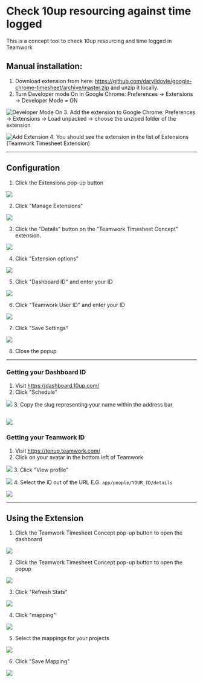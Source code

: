 # Check 10up resourcing against time logged
This is a concept tool to check 10up resourcing and time logged in Teamwork

## Manual installation: ##
1. Download extension from here: https://github.com/darylldoyle/google-chrome-timesheet/archive/master.zip and unzip it locally.
2. Turn Developer mode On in Google Chrome: Preferences -> Extensions -> Developer Mode = ON

![Developer Mode On](images/developer_mode.png)
3. Add the extension to Google Chrome: Preferences -> Extensions -> Load unpacked -> choose the unziped folder of the extension

![Add Extension](images/add_extension.png)
4. You should see the extension in the list of Extensions (Teamwork Timesheet Extension)

- - - -

## Configuration

1. Click the Extensions pop-up button

![](https://ajeuwbhvhr.cloudimg.io/colony-recorder.s3.amazonaws.com/files/2024-07-10/f263f8d4-6802-4159-9c5d-d44d41f782ff/ascreenshot.jpeg?tl_px=1060,0&br_px=1920,480&force_format=png&width=860&wat_scale=76&wat=1&wat_opacity=0.7&wat_gravity=northwest&wat_url=https://colony-recorder.s3.us-west-1.amazonaws.com/images/watermarks/FB923C_standard.png&wat_pad=586,62)


2. Click "Manage Extensions"

![](https://ajeuwbhvhr.cloudimg.io/colony-recorder.s3.amazonaws.com/files/2024-07-10/4feccad8-2703-4f13-8927-6ff0697b7b91/ascreenshot.jpeg?tl_px=1053,386&br_px=1913,867&force_format=png&width=860&wat_scale=76&wat=1&wat_opacity=0.7&wat_gravity=northwest&wat_url=https://colony-recorder.s3.us-west-1.amazonaws.com/images/watermarks/FB923C_standard.png&wat_pad=402,212)


3. Click the "Details" button on the "Teamwork Timesheet Concept" extension.

![](https://ajeuwbhvhr.cloudimg.io/colony-recorder.s3.amazonaws.com/files/2024-07-10/d0bec4dc-f5fa-4eee-9237-e3634ad81f4d/ascreenshot.jpeg?tl_px=446,261&br_px=1306,742&force_format=png&width=860&wat_scale=76&wat=1&wat_opacity=0.7&wat_gravity=northwest&wat_url=https://colony-recorder.s3.us-west-1.amazonaws.com/images/watermarks/FB923C_standard.png&wat_pad=402,212)


4. Click "Extension options"

![](https://ajeuwbhvhr.cloudimg.io/colony-recorder.s3.amazonaws.com/files/2024-07-10/5929cf47-c6d6-4dc1-94b8-e84d2ca171fc/ascreenshot.jpeg?tl_px=255,599&br_px=1115,1080&force_format=png&width=860&wat_scale=76&wat=1&wat_opacity=0.7&wat_gravity=northwest&wat_url=https://colony-recorder.s3.us-west-1.amazonaws.com/images/watermarks/FB923C_standard.png&wat_pad=402,274)


5. Click "Dashboard ID" and enter your ID

![](https://ajeuwbhvhr.cloudimg.io/colony-recorder.s3.amazonaws.com/files/2024-07-10/2b614ccd-5f8f-4f85-b9c4-e0d871a54e14/user_cropped_screenshot.jpeg?tl_px=375,350&br_px=1235,831&force_format=png&width=860&wat_scale=76&wat=1&wat_opacity=0.7&wat_gravity=northwest&wat_url=https://colony-recorder.s3.us-west-1.amazonaws.com/images/watermarks/FB923C_standard.png&wat_pad=402,212)


6. Click "Teamwork User ID" and enter your ID

![](https://ajeuwbhvhr.cloudimg.io/colony-recorder.s3.amazonaws.com/files/2024-07-10/d39f565d-b8a9-4531-8596-c49479474ac4/user_cropped_screenshot.jpeg?tl_px=360,398&br_px=1220,879&force_format=png&width=860&wat_scale=76&wat=1&wat_opacity=0.7&wat_gravity=northwest&wat_url=https://colony-recorder.s3.us-west-1.amazonaws.com/images/watermarks/FB923C_standard.png&wat_pad=402,212)


7. Click "Save Settings"

![](https://ajeuwbhvhr.cloudimg.io/colony-recorder.s3.amazonaws.com/files/2024-07-10/1ad59d86-630b-4d55-b2b4-47766700a50d/ascreenshot.jpeg?tl_px=377,440&br_px=1237,921&force_format=png&width=860&wat_scale=76&wat=1&wat_opacity=0.7&wat_gravity=northwest&wat_url=https://colony-recorder.s3.us-west-1.amazonaws.com/images/watermarks/FB923C_standard.png&wat_pad=402,212)


8. Close the popup

 ---
### Getting your Dashboard ID

1. Visit <https://dashboard.10up.com/>
2. Click "Schedule"

![](https://ajeuwbhvhr.cloudimg.io/colony-recorder.s3.amazonaws.com/files/2024-07-10/b094d1f5-e061-413d-874a-b7773d657725/ascreenshot.jpeg?tl_px=518,175&br_px=1378,656&force_format=png&width=860&wat_scale=76&wat=1&wat_opacity=0.7&wat_gravity=northwest&wat_url=https://colony-recorder.s3.us-west-1.amazonaws.com/images/watermarks/FB923C_standard.png&wat_pad=402,212)
3. Copy the slug representing your name within the address bar

![](https://ajeuwbhvhr.cloudimg.io/colony-recorder.s3.amazonaws.com/files/2024-07-10/e0a87fad-4a13-4ad7-97a1-f4bb312d1449/ascreenshot.jpeg?tl_px=0,0&br_px=859,480&force_format=png&width=860&wat_scale=76&wat=1&wat_opacity=0.7&wat_gravity=northwest&wat_url=https://colony-recorder.s3.us-west-1.amazonaws.com/images/watermarks/FB923C_standard.png&wat_pad=364,62)
---
### Getting your Teamwork ID

1. Visit <https://tenup.teamwork.com/>
2. Click on your avatar in the bottom left of Teamwork

![](https://ajeuwbhvhr.cloudimg.io/colony-recorder.s3.amazonaws.com/files/2024-07-10/5192cc7e-0913-4f6b-ba8c-f09d963cb7ac/ascreenshot.jpeg?tl_px=0,599&br_px=859,1080&force_format=png&width=860&wat_scale=76&wat=1&wat_opacity=0.7&wat_gravity=northwest&wat_url=https://colony-recorder.s3.us-west-1.amazonaws.com/images/watermarks/FB923C_standard.png&wat_pad=85,412)
3. Click "View profile"

![](https://ajeuwbhvhr.cloudimg.io/colony-recorder.s3.amazonaws.com/files/2024-07-10/0a0420ac-52bc-4a69-803b-2769e16c0a63/ascreenshot.jpeg?tl_px=0,479&br_px=859,960&force_format=png&width=860&wat_scale=76&wat=1&wat_opacity=0.7&wat_gravity=northwest&wat_url=https://colony-recorder.s3.us-west-1.amazonaws.com/images/watermarks/FB923C_standard.png&wat_pad=246,212)
4. Select the ID out of the URL E.G. `app/people/YOUR_ID/details`

![](https://ajeuwbhvhr.cloudimg.io/colony-recorder.s3.amazonaws.com/files/2024-07-10/01b7480a-1a12-4172-a8a1-d31026a866d4/user_cropped_screenshot.jpeg?tl_px=16,0&br_px=875,480&force_format=png&width=860&wat_scale=76&wat=1&wat_opacity=0.7&wat_gravity=northwest&wat_url=https://colony-recorder.s3.us-west-1.amazonaws.com/images/watermarks/FB923C_standard.png&wat_pad=402,34)

---

## Using the Extension

1. Click the Teamwork Timesheet Concept pop-up button to open the dashboard

![](https://ajeuwbhvhr.cloudimg.io/colony-recorder.s3.amazonaws.com/files/2024-07-10/2c3767d1-49b3-4c41-8440-fd14e742d08b/ascreenshot.jpeg?tl_px=1060,0&br_px=1920,480&force_format=png&width=860&wat_scale=76&wat=1&wat_opacity=0.7&wat_gravity=northwest&wat_url=https://colony-recorder.s3.us-west-1.amazonaws.com/images/watermarks/FB923C_standard.png&wat_pad=537,63)


2. Click the Teamwork Timesheet Concept pop-up button to open the popup

![](https://ajeuwbhvhr.cloudimg.io/colony-recorder.s3.amazonaws.com/files/2024-07-10/00709676-a405-4ffc-b122-fd97fbae4e44/ascreenshot.jpeg?tl_px=1060,0&br_px=1920,480&force_format=png&width=860&wat_scale=76&wat=1&wat_opacity=0.7&wat_gravity=northwest&wat_url=https://colony-recorder.s3.us-west-1.amazonaws.com/images/watermarks/FB923C_standard.png&wat_pad=541,64)


3. Click "Refresh Stats"

![](https://ajeuwbhvhr.cloudimg.io/colony-recorder.s3.amazonaws.com/files/2024-07-10/32e6341c-8c5e-41f8-a308-02e7325844fe/ascreenshot.jpeg?tl_px=1012,0&br_px=1872,480&force_format=png&width=860&wat_scale=76&wat=1&wat_opacity=0.7&wat_gravity=northwest&wat_url=https://colony-recorder.s3.us-west-1.amazonaws.com/images/watermarks/FB923C_standard.png&wat_pad=402,185)


4. Click "mapping"

![](https://ajeuwbhvhr.cloudimg.io/colony-recorder.s3.amazonaws.com/files/2024-07-10/f4674ead-0694-4e66-8293-5cf4e44d590f/ascreenshot.jpeg?tl_px=525,417&br_px=1385,898&force_format=png&width=860&wat_scale=76&wat=1&wat_opacity=0.7&wat_gravity=northwest&wat_url=https://colony-recorder.s3.us-west-1.amazonaws.com/images/watermarks/FB923C_standard.png&wat_pad=402,212)


5. Select the mappings for your projects

![](https://ajeuwbhvhr.cloudimg.io/colony-recorder.s3.amazonaws.com/files/2024-07-10/91db7cf7-85e3-46af-b945-9a02c711047a/ascreenshot.jpeg?tl_px=538,541&br_px=1398,1022&force_format=png&width=860&wat_scale=76&wat=1&wat_opacity=0.7&wat_gravity=northwest&wat_url=https://colony-recorder.s3.us-west-1.amazonaws.com/images/watermarks/FB923C_standard.png&wat_pad=402,212)


6. Click "Save Mapping"

![](https://ajeuwbhvhr.cloudimg.io/colony-recorder.s3.amazonaws.com/files/2024-07-10/8de0de89-cad8-41b8-8361-ca7e1b6d9471/user_cropped_screenshot.jpeg?tl_px=55,241&br_px=915,722&force_format=png&width=860&wat_scale=76&wat=1&wat_opacity=0.7&wat_gravity=northwest&wat_url=https://colony-recorder.s3.us-west-1.amazonaws.com/images/watermarks/FB923C_standard.png&wat_pad=402,246)
